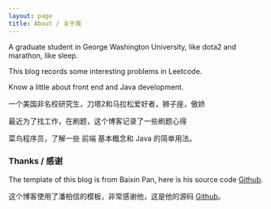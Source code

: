 ```yaml
---
layout: page
title: About / 关于我
---
```


A graduate student in George Washington University, like dota2 and marathon, like sleep.
<p>
This blog records some interesting problems in Leetcode.
<p>
Know a little about front end and Java development.

<p>
一个美国非名校研究生，刀塔2和马拉松爱好者，狮子座，傲娇
<p>
最近为了找工作，在刷题，这个博客记录了一些刷题心得
<p>
菜鸟程序员，了解一些 前端 基本概念和 Java 的简单用法。
<p>

<h3> Thanks / 感谢 </h3>  

<p>

The template of this blog is from Baixin Pan, here is his source code <a target="_blank" href='https://github.com/leopardpan/leopardpan.github.io/'>Github</a>.

<p>
这个博客使用了潘柏信的模板，非常感谢他，这是他的源码 <a target="_blank" href='https://github.com/leopardpan/leopardpan.github.io/'>Github</a>。

<p> 

